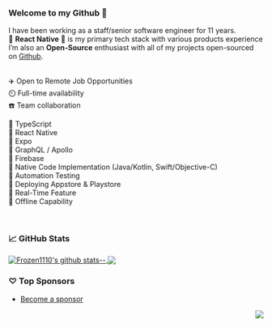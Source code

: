 ### Welcome to my Github 👋

I have been working as a staff/senior software engineer for 11 years. </br>
:muscle: **React Native** :muscle: is my primary tech stack with various products experience </br>
I’m also an **Open-Source** enthusiast with all of my projects open-sourced on [Github](https://github.com/brandontan92127?tab=repositories).
<br/>
<br/>

✈️ Open to Remote Job Opportunities </br>
⏲️ Full-time availability </br>
☎️ Team collaboration </br>

💎 TypeScript </br>
💎 React Native </br>
💎 Expo </br>
💎 GraphQL / Apollo </br>
💎 Firebase </br>
💎 Native Code Implementation (Java/Kotlin, Swift/Objective-C) </br>
💎 Automation Testing </br>
💎 Deploying Appstore & Playstore </br>
💎 Real-Time Feature </br>
💎 Offline Capability </br>

<br/>

### 📈 GitHub Stats


<a href="https://github.com/brandontan92127?tab=repositories">
  <img align="center" src="https://github-readme-stats.vercel.app/api?username=Frozen1110&show_icons=true&count_private=true&include_all_commits=true&line_height=21&show_icons=true&theme=vue&hide_border=true" alt="Frozen1110's github stats--" />
</a> 
<a href="https://github.com/brandontan92127?tab=repositories">
  <!-- Change the `github-readme-stats.anuraghazra1.vercel.app` to `github-readme-stats.vercel.app`  -->
  <img align="center" src="https://github-readme-stats.vercel.app/api/top-langs/?username=Frozen1110&show_icons=true&layout=compact&theme=vue&hide_border=true&langs_count=8" />
</a>

### ♡ Top Sponsors

- [Become a sponsor](https://github.com/sponsors/brandontan92127)

<img src="https://komarev.com/ghpvc/?username=Frozen1110&color=blue&style=flat-square&label=visitors" align="right" />
